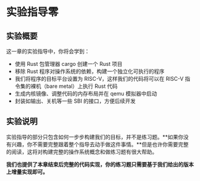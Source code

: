 # 实验指导零

## 实验概要

这一章的实验指导中，你将会学到：

- 使用 Rust 包管理器 cargo 创建一个 Rust 项目
- 移除 Rust 程序对操作系统的依赖，构建一个独立化可执行的程序
- 我们将程序的目标平台设置为 RISC-V，这样我们的代码将可以在 RISC-V 指令集的裸机（bare metal）上执行 Rust 代码
- 生成内核镜像、调整代码的内存布局并在 qemu 模拟器中启动
- 封装如输出、关机等一些 SBI 的接口，方便后续开发

## 实验说明

实验指导的部分只包含如何一步步构建我们的目标，并不是练习题。**如果你没有兴趣，你不需要完整跟着整个指导去动手做这件事情。**但是也许你需要完整的阅读，这将对构建完整的操作系统概念和做练习题有很大帮助。

**我们也提供了本章结束后完整的代码实现，你的练习题只需要基于我们给出的版本上增量实现即可。**